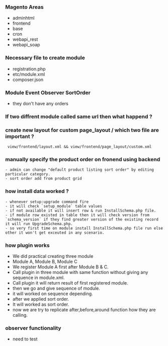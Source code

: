 ### Magento Areas
  - adminhtml
  - frontend
  - base
  - cron
  - webapi_rest
  - webapi_soap
  
### Necessary file to create module
  - registration.php
  - etc/module.xml
  - composer.json
  
### Module Event Observer SortOrder
  - they don't have any orders
  
### If two diffrent module called same url then what happend ?
  


### create new layout for custom page_layout / which two file are important ?
     view/frontend/layout.xml && view/frontend/page_layout/custom.xml
     
### manually specify the product order on fronend using backend 
    - admin can change "default product listing sort order" by editing particular category.
    - sort order add from product grid

### how install data worked ?
    - whenever setup:upgrade command fire 
    - it will check `setup_module` table values
    - if not available it will insert row & run InstallSchema.php file.
    - if module row existed in table then it will check version from `schema_version` if they find greater version of the existing record it will run UpgradeSchema.php.
    - so very first time on module install InstallSchema.php file run else other it won't get exceuted in any scenario.
    
    
### how plugin works
   - We did practical creating three module
   - Module A, Module B, Module C
   - We register Module A first after Module B & C.
   - Call plugin in three module with same function without giving any sequence in module.xml.
   - Call plugin it will return result of first registered module.
   - then we go and give sequence of module.
   - it will worked on sequence depending.
   - after we applied sort order.
   - It will worked as sort order.
   - now we are try to replicate after,before,around function how they are calling.
   
### observer functionality
  - need to test
   
